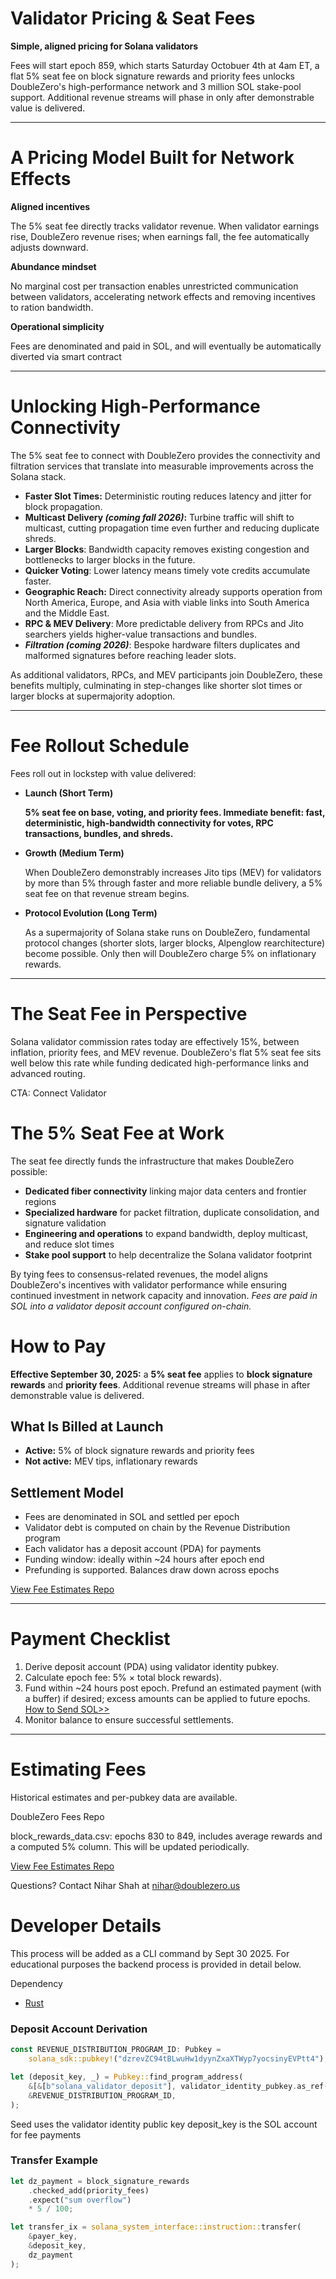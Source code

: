 # Validator Pricing & Seat Fees

**Simple, aligned pricing for Solana validators**

Fees will start epoch 859, which starts Saturday Octobuer 4th at 4am ET, a flat 5% seat fee on block signature rewards and priority fees unlocks DoubleZero's high-performance network and 3 million SOL stake-pool support. Additional revenue streams will phase in only after demonstrable value is delivered.

---

# **A Pricing Model Built for Network Effects**

**Aligned incentives**

The 5% seat fee directly tracks validator revenue. When validator earnings rise, DoubleZero revenue rises; when earnings fall, the fee automatically adjusts downward.

**Abundance mindset**

No marginal cost per transaction enables unrestricted communication between validators, accelerating network effects and removing incentives to ration bandwidth.

**Operational simplicity**

Fees are denominated and paid in SOL, and will eventually be automatically diverted via smart contract

---

# **Unlocking High-Performance Connectivity**

The 5% seat fee to connect with DoubleZero provides the connectivity and filtration services that translate into measurable improvements across the Solana stack.

- **Faster Slot Times:** Deterministic routing reduces latency and jitter for block propagation.
- **Multicast Delivery *(coming fall 2026)*:** Turbine traffic will shift to multicast, cutting propagation time even further and reducing duplicate shreds.
- **Larger Blocks**: Bandwidth capacity removes existing congestion and bottlenecks to larger blocks in the future.
- **Quicker Voting**: Lower latency means timely vote credits accumulate faster.
- **Geographic Reach:** Direct connectivity already supports operation from North America, Europe, and Asia with viable links into South America and the Middle East.
- **RPC & MEV Delivery**: More predictable delivery from RPCs and Jito searchers yields higher-value transactions and bundles.
- ***Filtration (coming 2026)***: Bespoke hardware filters duplicates and malformed signatures before reaching leader slots.

As additional validators, RPCs, and MEV participants join DoubleZero, these benefits multiply, culminating in step-changes like shorter slot times or larger blocks at supermajority adoption.

---

# **Fee Rollout Schedule**

Fees roll out in lockstep with value delivered:

- **Launch (Short Term)**
    
    **5% seat fee on base, voting, and priority fees. Immediate benefit: fast, deterministic, high-bandwidth connectivity for votes, RPC transactions, bundles, and shreds.**
    
- **Growth (Medium Term)**
    
    When DoubleZero demonstrably increases Jito tips (MEV) for validators by more than 5% through faster and more reliable bundle delivery, a 5% seat fee on that revenue stream begins.
    
- **Protocol Evolution (Long Term)**
    
    As a supermajority of Solana stake runs on DoubleZero, fundamental protocol changes (shorter slots, larger blocks, Alpenglow rearchitecture) become possible. Only then will DoubleZero charge 5% on inflationary rewards.

---

# **The Seat Fee in Perspective**

Solana validator commission rates today are effectively 15%, between inflation, priority fees, and MEV revenue. DoubleZero's flat 5% seat fee sits well below this rate while funding dedicated high-performance links and advanced routing.

CTA: Connect Validator

# **The 5% Seat Fee at Work**

The seat fee directly funds the infrastructure that makes DoubleZero possible:

- **Dedicated fiber connectivity** linking major data centers and frontier regions
- **Specialized hardware** for packet filtration, duplicate consolidation, and signature validation
- **Engineering and operations** to expand bandwidth, deploy multicast, and reduce slot times
- **Stake pool support** to help decentralize the Solana validator footprint

By tying fees to consensus-related revenues, the model aligns DoubleZero's incentives with validator performance while ensuring continued investment in network capacity and innovation. *Fees are paid in SOL into a validator deposit account configured on-chain.*

# **How to Pay**

**Effective September 30, 2025:** a **5% seat fee** applies to **block signature rewards** and **priority fees**. Additional revenue streams will phase in after demonstrable value is delivered.

## **What Is Billed at Launch**

- **Active:** 5% of block signature rewards and priority fees
- **Not active:** MEV tips, inflationary rewards

## **Settlement Model**

- Fees are denominated in SOL and settled per epoch
- Validator debt is computed on chain by the Revenue Distribution program
- Each validator has a deposit account (PDA) for payments
- Funding window: ideally within ~24 hours after epoch end
- Prefunding is supported. Balances draw down across epochs

[View Fee Estimates Repo](http://github.com/doublezerofoundation/fees)

---

# **Payment Checklist**

1. Derive deposit account (PDA) using validator identity pubkey.
2. Calculate epoch fee: 5% × total block rewards).
3. Fund within ~24 hours post epoch. Prefund an estimated payment (with a buffer) if desired; excess amounts can be applied to future epochs. [How to Send SOL>>](https://solana.com/tr/learn/sending-and-receiving-sol)
4. Monitor balance to ensure successful settlements.

---

# **Estimating Fees**

Historical estimates and per-pubkey data are available.

DoubleZero Fees Repo

block_rewards_data.csv: epochs 830 to 849, includes average rewards and a computed 5% column. This will be updated periodically.

[View Fee Estimates Repo](http://github.com/doublezerofoundation/fees)

Questions? Contact Nihar Shah at nihar@doublezero.us

# Developer Details

This process will be added as a CLI command by Sept 30 2025. For educational purposes the backend process is provided in detail below. 

Dependency
- [Rust](https://www.rust-lang.org/tools/install)


### Deposit Account Derivation


```rust
const REVENUE_DISTRIBUTION_PROGRAM_ID: Pubkey =
    solana_sdk::pubkey!("dzrevZC94tBLwuHw1dyynZxaXTWyp7yocsinyEVPtt4");

let (deposit_key, _) = Pubkey::find_program_address(
    &[&[b"solana_validator_deposit"], validator_identity_pubkey.as_ref()],
    &REVENUE_DISTRIBUTION_PROGRAM_ID,
);
```

Seed uses the validator identity public key
deposit_key is the SOL account for fee payments

### Transfer Example

```rust
let dz_payment = block_signature_rewards
    .checked_add(priority_fees)
    .expect("sum overflow")
    * 5 / 100;

let transfer_ix = solana_system_interface::instruction::transfer(
    &payer_key, 
    &deposit_key, 
    dz_payment
);
```